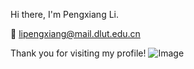 Hi there, I'm Pengxiang Li.

📮
[lipengxiang@mail.dlut.edu.cn](mailto:lipengxiang@mail.dlut.edu.cn)

Thank you for visiting my profile!
![Image](https://github.com/user-attachments/assets/f0bdad3c-af4c-4912-87e4-677d17303a53)
